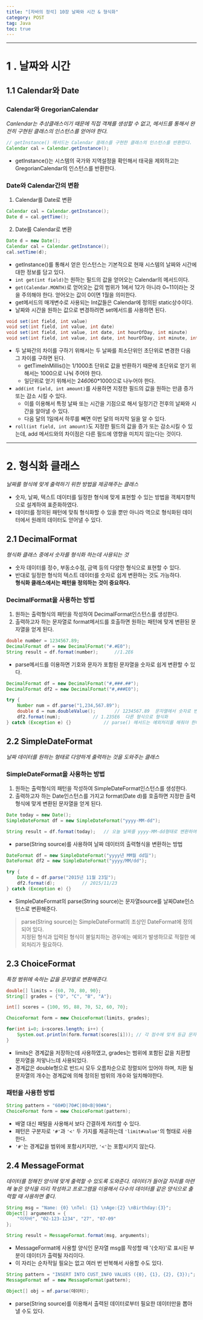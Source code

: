 ```yaml
---
title: "[자바의 정석] 10장 날짜와 시간 & 형식화"
category: POST
tag: Java
toc: true
---
```

---
# 1 . 날짜와 시간



## 1.1 Calendar와 Date
### Calendar와 GregorianCalendar
*Canlendar는 추상클래스이기 때문에 직접 객체를 생성할 수 없고, 메서드를 통해서 완전히 구현된 클래스의 인스턴스를 얻어야 한다.*
```java
// getInstance() 메서드는 Calendar 클래스를 구현한 클래스의 인스턴스를 반환한다.
Calendar cal = Calendar.getInstance();
```
* getInstance()는 시스템의 국가와 지역설정을 확인해서 태국을 제외하고는 GregorianCalendar의 인스턴스를 반환한다.

### Date와 Calendar간의 변환
1. Calendar를 Date로 변환
```java
Calendar cal = Calendar.getInstance();
Date d = cal.getTime();
```
2. Date를 Calendar로 변환
```java
Date d = new Date();
Calendar cal = Calendar.getInstance();
cal.setTime(d);
```

* getInstance()를 통해서 얻은 인스턴스는 기본적으로 현재 시스템의 날짜와 시간에 대한 정보를 담고 있다.
* `int get(int field)`는 원하는 필드의 값을 얻어오는 Calendar의 메서드이다.
* `get(Calendar.MONTH)`로 얻어오는 값의 범위가 1에서 12가 아니라 0~11이라는 것을 주의해야 한다. 얻어오는 값이 0이면 1월을 의미한다.
* get메서드의 매개변수로 사용되는 Int값들은 Calendar에 정의된 static상수이다.
* 날짜와 시간을 원하는 값으로 변경하려면 set메서드를 사용하면 된다.
```java
void set(int field, int value)
void set(int field, int value, int date)
void set(int field, int value, int date, int hourOfDay, int minute)
void set(int field, int value, int date, int hourOfDay, int minute, int second)
```
* 두 날짜간의 차이를 구하기 위해서는 두 날짜를 최소단위인 초단위로 변경한 다음 그 차이를 구하면 된다.
	* 	getTimeInMillis()는 1/1000초 단위로 값을 반환하기 때문에 초단위로 얻기 위해서는 1000으로 나눠 주어야 한다.
	* 일단위로 얻기 위해서는 24*60*60*1000으로 나누어야 한다.
* `add(int field, int amount)`를 사용하면 지정한 필드의 값을 원하는 만큼 증가 또는 감소 시킬 수 있다.
	* 이를 이용해서 특정 날짜 또는 시간을 기점으로 해서 일정기간 전후의 날짜와 시간을 알아낼 수 있다.
	* 다음 달의 1일에서 하루를 빼면 이번 달의 마지막 일을 알 수 있다.
* `roll(int field, int amount)`도 지정한 필드의 값을 증가 또는 감소시킬 수 있는데, add 메서드와의 차이점은 다른 필드에 영향을 미치지 않는다는 것이다.


---


# 2. 형식화 클래스
*날짜를 형식에 맞게 출력하기 위한 방법을 제공해주는 클래스*

* 숫자, 날짜, 텍스트 데이터를 일정한 형식에 맞게 표현할 수 있는 방법을 객체지향적으로 설계하여 표준화하였다.
* 데이터를 정의된 패턴에 맞춰 형식화할 수 있을 뿐만 아니라 역으로 형식화된 데이터에서 원래의 데이터도 얻어낼 수 있다.

## 2.1 DecimalFormat
*형식화 클래스 중에서 숫자를 형식화 하는데 사용되는 것*

* 숫자 데이터를 정수, 부동소수점, 금액 등의 다양한 형식으로 표현할 수 있다.
* 반대로 일정한 형식의 텍스트 데이터를 숫자로 쉽게 변환하는 것도 가능하다.  
**형식화 클래스에서는 패턴을 정의하는 것이 중요하다.**

### DecimalFormat을 사용하는 방법
1. 원하는 출력형식의 패턴을 작성하여 DecimalFormat인스턴스를 생성한다.
2. 출력하고자 하는 문자열로 format메서드를 호출하면 원하는 패턴에 맞게 변환된 문자열을 얻게 된다.
``` java
double number = 1234567.89;
DecimalFormat df = new DecimalFormat("#.#E0");
String result = df.format(number);		//1.2E6
```



* parse메서드를 이용하면 기호와 문자가 포함된 문자열을 숫자로 쉽게 변환할 수 있다.

```java
DecimalFormat df = new DecimalFormat("#,###.##");
DecimalFormat df2 = new DecimalFormat("#,###E0");

try {
	Number num = df.parse("1,234,567.89");
	double d = num.doubleValue();		// 1234567.89  문자열에서 숫자로 변환
	df2.format(num);			// 1.235E6	다른 형식으로 형식화
} catch (Exception e) {}			// parse() 메서드는 예외처리를 해줘야 한다.
```


## 2.2 SimpleDateFormat
*날짜 데이터를 원하는 형태로 다양하게 출력하는 것을 도와주는 클래스*

### SimpleDateFormat을 사용하는 방법
1. 원하는 출력형식의 패턴을 작성하여 SimpleDateFormat인스턴스를 생성한다.
2. 출력하고자 하는 Date인스턴스를 가지고 format(Date d)를 호출하면 지정한 출력형식에 맞게 변환된 문자열을 얻게 된다.

```java
Date today = new Date();
SimpleDateFormat df = new SimpleDateFormat("yyyy-MM-dd");

String result = df.format(today);	// 오늘 날짜를 yyyy-MM-dd형태로 변환하여 반환한다.
```

* parse(String source)를 사용하여 날짜 데이터의 출력형식을 변환하는 방법

```java
DateFormat df = new SimpleDateFormat("yyyy년 MM월 dd일");
DateFormat df2 = new SimpleDateFormat("yyyy/MM/dd");

try {
	Date d = df.parse("2015년 11월 23일");
	df2.format(d);			// 2015/11/23
} catch (Exception e) {}
```
* SimpleDateFormat의 parse(String source)는 문자열source를 날짜Date인스턴스로 변환해준다.

> parse(String source)는 SimpleDateFormat의 조상인 DateFormat에 정의되어 있다.  
> 지정된 형식과 입력된 형식이 불일치하는 경우에는 예외가 발생하므로 적절한 예외처리가 필요하다.

## 2.3 ChoiceFormat
*특정 범위에 속하는 값을 문자열로 변환해준다.*

```java
double[] limits = {60, 70, 80, 90};
String[] grades = {"D", "C", "B", "A"};

int[] scores = {100, 95, 88, 70, 52, 60, 70};

ChoiceFormat form = new ChoiceFormat(limits, grades);

for(int i=0; i<scores.length; i++) {
	System.out.println(form.format(scores[i]));	// 각 점수에 맞게 등급 문자열 반환
}
```
* limits은 경계값을 저장하는데 사용하였고, grades는 범위에 포함된 값을 치환할 문자열을 저앟나느데 사용되었다.
* 경계값은 double형으로 반드시 모두 오름차순으로 정렬되어 있어야 하며, 치환 될 문자열의 개수는 경계값에 의해 정의된 범위의 개수와 일치해야한다.

### 패턴을 사용한 방법
```java
String pattern = "60#D|70#C|80<B|90#A";
ChoiceFormat form = new ChoiceFormat(pattern);
```
* 배열 대신 패털을 사용해서 보다 간결하게 처리할 수 있다.
* 패턴은 구분자로 `'#'`과 `'<'` 두 가지를 제공하는데 `'limit#value'`의 형태로 사용한다.
* `'#'`는 경계값을 범위에 포함시키지만, `'<'`는 포함시키지 않는다.

## 2.4 MessageFormat
*데이터를 정해진 양식에 맞게 출력할 수 있도록 도와준다. 데이터가 들어갈 자리를 마련해 놓은 양식을 미리 작성하고 프로그램을 이용해서 다수의 데이터를 같은 양식으로 출력할 때 사용하면 좋다.*

```java
String msg = "Name: {0} \nTel: {1} \nAge:{2} \nBirthday:{3}";
Object[] arguments = {
	"이자바", "02-123-1234", "27", "07-09"
};

String result = MessageFormat.format(msg, arguments);
```
* MessageFormat에 사용할 양식인 문자열 msg를 작성할 때 '{숫자}'로 표시된 부분이 데이터가 출력될 자리이다.
* 이 자리는 순차적일 필요는 없고 여러 번 반복해서 사용할 수도 있다.

```java
String pattern = "INSERT INTO CUST_INFO VALUES ({0}, {1}, {2}, {3});";
MessageFormat mf = new MessageFormat(pattern);

Object[] obj = mf.parse(데이터);
```
* parse(String source)를 이용해서 출력된 데이터로부터 필요한 데이터만을 뽑아낼 수도 있다.